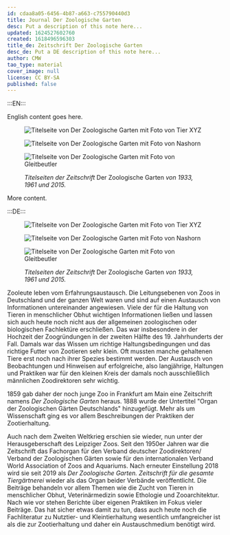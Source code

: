 ```yaml
---
id: cdaa8a05-6456-4b87-a663-c755790440d3
title: Journal Der Zoologische Garten
desc: Put a description of this note here...
updated: 1624527602760
created: 1618496596303
title_de: Zeitschrift Der Zoologische Garten
desc_de: Put a DE description of this note here...
author: CMW
tao_type: material
cover_image: null
license: CC BY-SA
published: false
---
```


:::EN:::

English content goes here.

<figure>

<div class="series">

![Titelseite von Der Zoologische Garten mit Foto von Tier XYZ](/images/cmw/ZG_1933.jpg)

![Titelseite von Der Zoologische Garten mit Foto von Nashorn](/images/cmw/ZG_1961.jpg)

![Titelseite von Der Zoologische Garten mit Foto von Gleitbeutler](/images/cmw/ZG_2015.jpg)

</div>

<figcaption>

_Titelseiten der Zeitschrift_ Der Zoologische Garten _von 1933, 1961 und 2015._

</figcaption>

</figure>

More content.

:::DE:::

<figure>

<div class="series">

![Titelseite von Der Zoologische Garten mit Foto von Tier XYZ](/images/cmw/ZG_1933.jpg)

![Titelseite von Der Zoologische Garten mit Foto von Nashorn](/images/cmw/ZG_1961.jpg)

![Titelseite von Der Zoologische Garten mit Foto von Gleitbeutler](/images/cmw/ZG_2015.jpg)

</div>

<figcaption>

_Titelseiten der Zeitschrift_ Der Zoologische Garten _von 1933, 1961 und 2015._

</figcaption>

</figure>

Zooleute leben vom Erfahrungsaustausch. Die Leitungsebenen von Zoos in Deutschland und der ganzen Welt waren und sind auf einen Austausch von Informationen untereinander angewiesen. Viele der für die Haltung von Tieren in menschlicher Obhut wichtigen Informationen ließen und lassen sich auch heute noch nicht aus der allgemeinen zoologischen oder biologischen Fachlektüre erschließen. Das war insbesondere in der Hochzeit der Zoogründungen in der zweiten Hälfte des 19. Jahrhunderts der Fall. Damals war das Wissen um richtige Haltungsbedingungen und das richtige Futter von Zootieren sehr klein. Oft mussten manche gehaltenen Tiere erst noch nach ihrer Spezies bestimmt werden. Der Austausch von Beobachtungen und Hinweisen auf erfolgreiche, also langjährige, Haltungen und Praktiken war für den kleinen Kreis der damals noch ausschließlich männlichen Zoodirektoren sehr wichtig.

1859 gab daher der noch junge Zoo in Frankfurt am Main eine Zeitschrift namens _Der Zoologische Garten_ heraus. 1888 wurde der Untertitel "Organ der Zoologischen Gärten Deutschlands" hinzugefügt. Mehr als um Wissenschaft ging es vor allem Beschreibungen der Praktiken der Zootierhaltung.

Auch nach dem Zweiten Weltkrieg erschien sie wieder, nun unter der Herausgeberschaft des Leipziger Zoos. Seit den 1950er Jahren war die Zeitschrift das Fachorgan für den Verband deutscher Zoodirektoren/ Verband der Zoologischen Gärten sowie für den internationalen Verband World Association of Zoos and Aquariums. Nach erneuter Einstellung 2018 wird sie seit 2019 als _Der Zoologische Garten. Zeitschrift für die gesamte Tiergärtnerei_ wieder als das Organ beider Verbände veröffentlicht. Die Beiträge behandeln vor allem Themen wie die Zucht von Tieren in menschlicher Obhut, Veterinärmedizin sowie Ethologie und Zooarchitektur. Nach wie vor stehen Berichte über eigenen Praktiken im Fokus vieler Beiträge. Das hat sicher etwas damit zu tun, dass auch heute noch die Fachliteratur zu Nutztier- und Kleintierhaltung wesentlich umfangreicher ist als die zur Zootierhaltung und daher ein Austauschmedium benötigt wird.